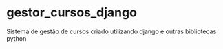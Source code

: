 # gestor_cursos_django
Sistema de gestão de cursos criado utilizando django e outras bibliotecas python
